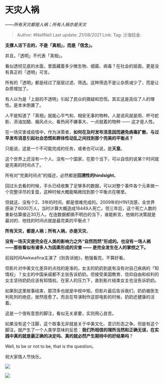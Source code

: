 # 天灾人祸
*——所有天灾都是人祸；所有人祸亦是天灾*

> Author: #NellNell
> Last update: *21/08/2021*
> Link:
> Tag:
> 沙海拾金:

**支撑人活下去的，不是「真相」，而是「信念」。**

并且，「透明」不代表「真相」。

看似透彻见底的水面，里面藏着多少微生物、细菌、病毒？在社会的层面，更是没有真正的「透明」可言。

所有的「透明」都是经过了层层过滤、筛选。这种筛选不是让杂质减少了，而是让杂质增加了。

有人以为是「上层的不透明」引起了民众的猜疑和恐慌。其实这是高估了人的理性。是本末倒置了。

人不是知道了「真相」就能心平气和、相安无事的物种。人是说风就是雨、杯弓蛇影、添油加醋、煽风点火、看热闹不嫌事大、一点就着的物种 —— 这才是人性。

在一场灾害或疫情中，作为决策者，**如何在及时发布消息因而避免病毒扩散、与过早发布消息引起社会恐慌和群体性动乱之间找到那个完美的平衡点？**

只能说，这是一个不可能完成的任务，或者也可以说，是**天意**。

这个世界上还没有一个人、没有一个国家，在那个当下，可以自信的说某个时间就是完美的时间点了。

所有对“完美时间点”的描述，必然都是**回溯性的hindsight**。

回过头去看的时候，手头已经收集了足够多的数据，可以对整个事件各个元素做一个完整详尽的复盘，这种时候大概能略微找到那个平衡点在哪里。

但就这，没有个2、3年的时间，都是很难完成的。2009年的H1N1流感，全世界感染了6000万人，当时计算大概造成18449人死亡。但三年后，这个死亡人数的重新估算接近30万人。在连数据都搞不明白的当下，谁能断言，他做的决策就是最对的、他找的时间点就是最完美的平衡点？

**所有天灾，都是人祸；所有人祸，亦是天灾**。

**没有一场天灾是完全在人类的影响力之外“自然而然”形成的。也没有一场人祸 ——那些看似有诸多人为因素形成的灾害 —— 是完全发生在人的掌控之下。**

前段时间Awkwafina主演了《别告诉她》，勉强看完，不算好看。

但影片对中美文化差异的点找的是准的。女主的奶奶到底有没有对自己疾病的「知情权」？女主的中国亲戚都不主张告诉奶奶。但接受美国教育、信仰自由和权利的女主坚持奶奶应该有知情权。在家人的压力下，直到影片结束女主也没告诉奶奶。

如果到这里故事结束，那顶多也就是中规中矩。但影片最后告诉我们，奶奶被医生判死刑的绝症，居然痊愈了。而且在导演制作这部电影的时候，奶奶还健康的活着。

这是一个很有意思的脚注，看似无关紧要，实则用心良苦。

如果没有这个注脚，这个故事无非就是关于中美文化、意识形态之争。但是有这个脚注，就产生了一个人类学意味的反思：**我们所相信的理所当然和正确无误，在实践中真的就是最正确的决定吗、真的就必然产生期待中的好结果吗**？

Well, to be or not to be, that is the question。

祝大家情人节快乐。

![](https://pic4.zhimg.com/v2-aecafa27696eb6926130ce54d15fa1a3_b.jpg)

![](https://pic4.zhimg.com/80/v2-aecafa27696eb6926130ce54d15fa1a3_720w.jpg)
